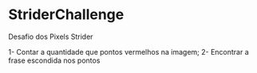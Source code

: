 # StriderChallenge
Desafio dos Pixels Strider  

1- Contar a quantidade que pontos vermelhos na imagem; 
2- Encontrar a frase escondida nos pontos
